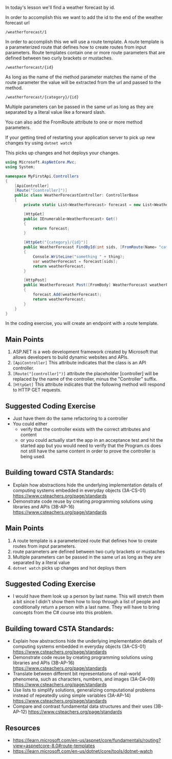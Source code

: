 In today's lesson we'll find a weather forecast by id.

In order to accomplish this we want to add the id to the end of the weather forecast url

`/weatherforecast/1`

In order to accomplish this we will use a route template. A route template is a parameterized route that defines how to create routes from input parameters.
Route templates contain one or more route parameters that are defined between two curly brackets or mustaches.

`/weatherforecast/{id}`

As long as the name of the method parameter matches the name of the route parameter the value will be extracted from the url and passed to the method.

`/weatherforecast/{category}/{id}`

Multiple parameters can be passed in the same url as long as they are separated by a literal value like a forward slash.


You can also add the FromRoute attribute to one or more method parameters.

If your getting tired of restarting your application server to pick up new changes try using 
`dotnet watch`

This picks up changes and hot deploys your changes.

``` cs
using Microsoft.AspNetCore.Mvc;
using System;

namespace MyFirstApi.Controllers
{
    [ApiController]
    [Route("[controller]")]
    public class WeatherForecastController: ControllerBase
    {
        private static List<WeatherForecast> forecast = new List<WeatherForecast>();

        [HttpGet]
        public IEnumerable<WeatherForecast> Get()
        {
            return forecast;
        }

        [HttpGet("{category}/{id}")]
        public WeatherForecast FindById(int sids, [FromRoute(Name= "category")] string thing, int identifier)
        {
            Console.WriteLine("something " + thing);
            var weatherForecast = forecast[sids];
            return weatherForecast;
        }

        [HttpPost]
        public WeatherForecast Post([FromBody] WeatherForecast weatherForecast)
        {
            forecast.Add(weatherForecast);
            return weatherForecast;
        }
    }
}
```

In the coding exercise, you will create an endpoint with a route template.

## Main Points
1. ASP.NET is a web development framework created by Microsoft that allows developers to build dynamic websites and APIs.
2. `[ApiController]` This attribute indicates that the class is an API controller. 
3. `[Route("[controller]")]` attribute the placeholder [controller] will be replaced by the name of the controller, minus the "Controller" suffix.
4. `[HttpGet]` This attribute indicates that the following method will respond to HTTP GET requests.

## Suggested Coding Exercise
- Just have them do the same refactoring to a controller
- You could either
  - verify that the controller exists with the correct attributes and content
  - or you could actually start the app in an acceptance test and hit the started app but you would need to verify that the Program.cs does not still have the same content in order to prove the controller is being used.

## Building toward CSTA Standards:
- Explain how abstractions hide the underlying implementation details of computing systems embedded in everyday objects (3A-CS-01) https://www.csteachers.org/page/standards
- Demonstrate code reuse by creating programming solutions using libraries and APIs (3B-AP-16) https://www.csteachers.org/page/standards

## Main Points
1. A route template is a parameterized route that defines how to create routes from input parameters.
2. route parameters are defined between two curly brackets or mustaches
3. Multiple parameters can be passed in the same url as long as they are separated by a literal value
4. `dotnet watch` picks up changes and hot deploys them

## Suggested Coding Exercise
- I would have them look up a person by last name.  This will stretch them a bit since I didn't show them how to loop through a list of people and conditionally return a person with a last name.  They will have to bring concepts from the C# course into this problem.

## Building toward CSTA Standards:
- Explain how abstractions hide the underlying implementation details of computing systems embedded in everyday objects (3A-CS-01) https://www.csteachers.org/page/standards
- Demonstrate code reuse by creating programming solutions using libraries and APIs (3B-AP-16) https://www.csteachers.org/page/standards
- Translate between different bit representations of real-world phenomena, such as characters, numbers, and images (3A-DA-09) https://www.csteachers.org/page/standards
- Use lists to simplify solutions, generalizing computational problems instead of repeatedly using simple variables (3A-AP-14) https://www.csteachers.org/page/standards
- Compare and contrast fundamental data structures and their uses (3B-AP-12) https://www.csteachers.org/page/standards

## Resources
- https://learn.microsoft.com/en-us/aspnet/core/fundamentals/routing?view=aspnetcore-8.0#route-templates
- https://learn.microsoft.com/en-us/dotnet/core/tools/dotnet-watch

